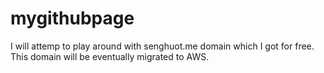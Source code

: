 mygithubpage
============
I will attemp to play around with senghuot.me domain which I got for free. This domain will be eventually migrated to AWS.
